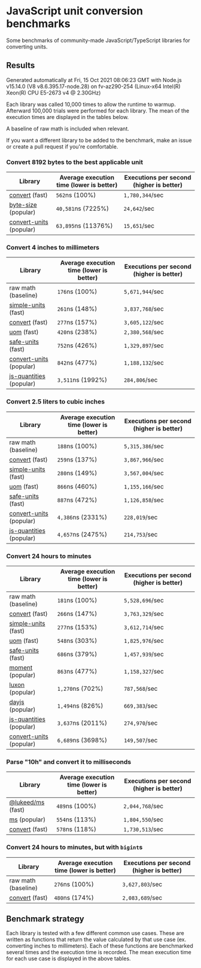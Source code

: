 # JavaScript unit conversion benchmarks

Some benchmarks of community-made JavaScript/TypeScript libraries for converting units.

## Results

<!-- beginblock(results) -->

Generated automatically at Fri, 15 Oct 2021 08:06:23 GMT with Node.js v15.14.0 (V8 v8.6.395.17-node.28) on fv-az290-254 (Linux-x64 Intel(R) Xeon(R) CPU E5-2673 v4 @ 2.30GHz)

Each library was called 10,000 times to allow the runtime to warmup.
Afterward 100,000 trials were performed for each library.
The mean of the execution times are displayed in the tables below.

A baseline of raw math is included when relevant.

If you want a different library to be added to the benchmark, make an issue or create a pull request if you're comfortable.

### Convert 8192 bytes to the best applicable unit

| Library                                                            | Average execution time (lower is better) | Executions per second (higher is better) |
| ------------------------------------------------------------------ | ---------------------------------------- | ---------------------------------------- |
| [convert](https://npmjs.com/package/convert) (fast)                | `562`ns (100%)                           | `1,780,344`/sec                          |
| [byte-size](https://npmjs.com/package/byte-size) (popular)         | `40,581`ns (7225%)                       | `24,642`/sec                             |
| [convert-units](https://npmjs.com/package/convert-units) (popular) | `63,895`ns (11376%)                      | `15,651`/sec                             |

### Convert 4 inches to millimeters

| Library                                                            | Average execution time (lower is better) | Executions per second (higher is better) |
| ------------------------------------------------------------------ | ---------------------------------------- | ---------------------------------------- |
| raw math (baseline)                                                | `176`ns (100%)                           | `5,671,944`/sec                          |
| [simple-units](https://npmjs.com/package/simple-units) (fast)      | `261`ns (148%)                           | `3,837,768`/sec                          |
| [convert](https://npmjs.com/package/convert) (fast)                | `277`ns (157%)                           | `3,605,122`/sec                          |
| [uom](https://npmjs.com/package/uom) (fast)                        | `420`ns (238%)                           | `2,380,568`/sec                          |
| [safe-units](https://npmjs.com/package/safe-units) (fast)          | `752`ns (426%)                           | `1,329,897`/sec                          |
| [convert-units](https://npmjs.com/package/convert-units) (popular) | `842`ns (477%)                           | `1,188,132`/sec                          |
| [js-quantities](https://npmjs.com/package/js-quantities) (popular) | `3,511`ns (1992%)                        | `284,806`/sec                            |

### Convert 2.5 liters to cubic inches

| Library                                                            | Average execution time (lower is better) | Executions per second (higher is better) |
| ------------------------------------------------------------------ | ---------------------------------------- | ---------------------------------------- |
| raw math (baseline)                                                | `188`ns (100%)                           | `5,315,386`/sec                          |
| [convert](https://npmjs.com/package/convert) (fast)                | `259`ns (137%)                           | `3,867,966`/sec                          |
| [simple-units](https://npmjs.com/package/simple-units) (fast)      | `280`ns (149%)                           | `3,567,004`/sec                          |
| [uom](https://npmjs.com/package/uom) (fast)                        | `866`ns (460%)                           | `1,155,166`/sec                          |
| [safe-units](https://npmjs.com/package/safe-units) (fast)          | `887`ns (472%)                           | `1,126,858`/sec                          |
| [convert-units](https://npmjs.com/package/convert-units) (popular) | `4,386`ns (2331%)                        | `228,019`/sec                            |
| [js-quantities](https://npmjs.com/package/js-quantities) (popular) | `4,657`ns (2475%)                        | `214,753`/sec                            |

### Convert 24 hours to minutes

| Library                                                            | Average execution time (lower is better) | Executions per second (higher is better) |
| ------------------------------------------------------------------ | ---------------------------------------- | ---------------------------------------- |
| raw math (baseline)                                                | `181`ns (100%)                           | `5,528,696`/sec                          |
| [convert](https://npmjs.com/package/convert) (fast)                | `266`ns (147%)                           | `3,763,329`/sec                          |
| [simple-units](https://npmjs.com/package/simple-units) (fast)      | `277`ns (153%)                           | `3,612,714`/sec                          |
| [uom](https://npmjs.com/package/uom) (fast)                        | `548`ns (303%)                           | `1,825,976`/sec                          |
| [safe-units](https://npmjs.com/package/safe-units) (fast)          | `686`ns (379%)                           | `1,457,939`/sec                          |
| [moment](https://npmjs.com/package/moment) (popular)               | `863`ns (477%)                           | `1,158,327`/sec                          |
| [luxon](https://npmjs.com/package/luxon) (popular)                 | `1,270`ns (702%)                         | `787,568`/sec                            |
| [dayjs](https://npmjs.com/package/dayjs) (popular)                 | `1,494`ns (826%)                         | `669,383`/sec                            |
| [js-quantities](https://npmjs.com/package/js-quantities) (popular) | `3,637`ns (2011%)                        | `274,970`/sec                            |
| [convert-units](https://npmjs.com/package/convert-units) (popular) | `6,689`ns (3698%)                        | `149,507`/sec                            |

### Parse "10h" and convert it to milliseconds

| Library                                                   | Average execution time (lower is better) | Executions per second (higher is better) |
| --------------------------------------------------------- | ---------------------------------------- | ---------------------------------------- |
| [@lukeed/ms](https://npmjs.com/package/@lukeed/ms) (fast) | `489`ns (100%)                           | `2,044,768`/sec                          |
| [ms](https://npmjs.com/package/ms) (popular)              | `554`ns (113%)                           | `1,804,550`/sec                          |
| [convert](https://npmjs.com/package/convert) (fast)       | `578`ns (118%)                           | `1,730,513`/sec                          |

### Convert 24 hours to minutes, but with `bigint`s

| Library                                             | Average execution time (lower is better) | Executions per second (higher is better) |
| --------------------------------------------------- | ---------------------------------------- | ---------------------------------------- |
| raw math (baseline)                                 | `276`ns (100%)                           | `3,627,803`/sec                          |
| [convert](https://npmjs.com/package/convert) (fast) | `480`ns (174%)                           | `2,083,689`/sec                          |

<!-- endblock(results) -->

## Benchmark strategy

Each library is tested with a few different common use cases.
These are written as functions that return the value calculated by that use case (ex. converting inches to millimeters).
Each of these functions are benchmarked several times and the execution time is recorded.
The mean execution time for each use case is displayed in the above tables.
